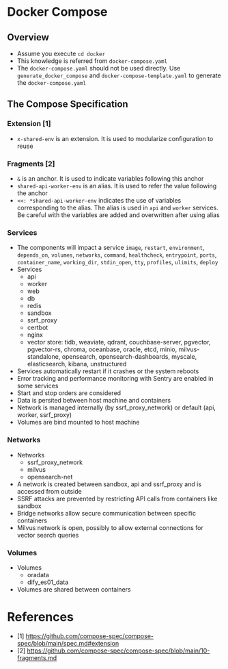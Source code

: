 # Docker Compose
## Overview
- Assume you execute `cd docker`
- This knowledge is referred from `docker-compose.yaml`
- The `docker-compose.yaml` should not be used directly. 
Use `generate_docker_compose` and `docker-compose-template.yaml` to generate the `docker-compose.yaml`
## The Compose Specification
### Extension [1]
- `x-shared-env` is an extension. It is used to modularize configuration to reuse
### Fragments [2]
- `&` is an anchor. It is used to indicate variables following this anchor
- `shared-api-worker-env` is an alias. It is used to refer the value following the anchor
- `<<: *shared-api-worker-env` indicates the use of variables corresponding to the alias. The alias is used in `api` and `worker` services. Be careful with the variables are added and overwritten after using alias
### Services
- The components will impact a service `image`, `restart`, `environment`, `depends_on`, `volumes`, `networks`, `command`, `healthcheck`, `entrypoint`, `ports`, `container_name`, `working_dir`, `stdin_open`, `tty`, `profiles`, `ulimits`, `deploy`
- Services
    - api
    - worker
    - web
    - db
    - redis
    - sandbox
    - ssrf_proxy
    - certbot
    - nginx
    - vector store: tidb, weaviate, qdrant, couchbase-server, pgvector, pgvector-rs, chroma, oceanbase, oracle, etcd, minio, milvus-standalone, opensearch, opensearch-dashboards, myscale, elasticsearch, kibana, unstructured
- Services automatically restart if it crashes or the system reboots
- Error tracking and performance monitoring with Sentry are enabled in some services
- Start and stop orders are considered
- Data is persited between host machine and containers
- Network is managed internally (by ssrf_proxy_network) or default (api, worker, ssrf_proxy)
- Volumes are bind mounted to host machine
### Networks
- Networks
    - ssrf_proxy_network
    - milvus
    - opensearch-net
- A network is created between sandbox, api and ssrf_proxy and is accessed from outside
- SSRF attacks are prevented by restricting API calls from containers like sandbox
- Bridge networks allow secure communication between specific containers
- Milvus network is open, possibly to allow external connections for vector search queries
### Volumes
- Volumes
    - oradata
    - dify_es01_data
- Volumes are shared between containers

# References
- [1] https://github.com/compose-spec/compose-spec/blob/main/spec.md#extension
- [2] https://github.com/compose-spec/compose-spec/blob/main/10-fragments.md